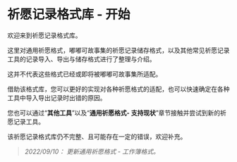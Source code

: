 # 祈愿记录格式库 - 开始
<!-- {docsify-ignore-all} -->
欢迎来到祈愿记录格式库。

这里对通用祈愿格式，嘟嘟可故事集的祈愿记录储存格式，以及其他常见祈愿记录工具的记录导入、导出与储存格式进行了整理与介绍。

这并不代表这些格式已经或即将被嘟嘟可故事集所适配。

借助该格式库，您可以更好的实现对各种祈愿格式的适配，也可以快速确定在各种工具中导入导出记录时出错的原因。

您也可以通过“**其他工具**”以及“**通用祈愿格式- 支持现状**”章节接触并尝试到新的祈愿记录工具。

该祈愿记录格式库仍不完整、且可能存在一定的错误，欢迎补充。

> *2022/09/10： 更新通用祈愿格式 - 工作簿格式。*